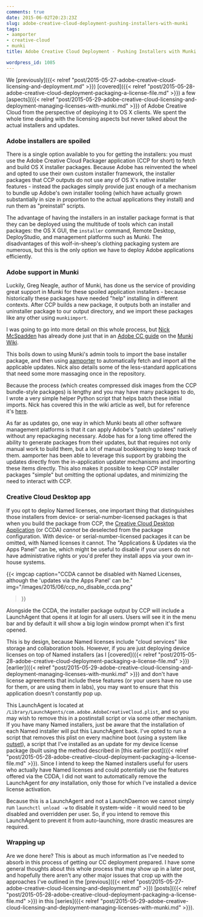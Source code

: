 ```yaml
---
comments: true
date: 2015-06-02T20:23:23Z
slug: adobe-creative-cloud-deployment-pushing-installers-with-munki
tags:
- aamporter
- creative-cloud
- munki
title: Adobe Creative Cloud Deployment - Pushing Installers with Munki

wordpress_id: 1085
---
```


<!-- [![munki_transparent](images/2015/05/munki_transparent.png)](images/2015/05/munki_transparent.png) -->

We [previously]({{< relref "post/2015-05-27-adobe-creative-cloud-licensing-and-deployment.md" >}}) [covered]({{< relref "post/2015-05-28-adobe-creative-cloud-deployment-packaging-a-license-file.md" >}}) a few [aspects]({{< relref "post/2015-05-29-adobe-creative-cloud-licensing-and-deployment-managing-licenses-with-munki.md" >}}) of Adobe Creative Cloud from the perspective of deploying it to OS X clients. We spent the whole time dealing with the licensing aspects but never talked about the actual installers and updates.

### Adobe installers are spoiled

There is a single option available to you for getting the installers: you must use the Adobe Creative Cloud Packager application (CCP for short) to fetch and build OS X installer packages. Because Adobe has reinvented the wheel and opted to use their own custom installer framework, the installer packages that CCP outputs do not use any of OS X's native installer features - instead the packages simply provide just enough of a mechanism to bundle up Adobe's own installer tooling (which have actually grown substantially in size in proportion to the actual applications they install) and run them as "preinstall" scripts.

The advantage of having the installers in an installer package format is that they can be deployed using the multitude of tools which can install packages: the OS X GUI, the `installer` command, Remote Desktop, DeployStudio, and management platforms such as Munki. The disadvantages of this wolf-in-sheep's clothing packaging system are numerous, but this is the only option we have to deploy Adobe applications efficiently.

### Adobe support in Munki

Luckily, Greg Neagle, author of Munki, has done us the service of providing great support in Munki for these spoiled application installers - because historically these packages have needed "help" installing in different contexts. After CCP builds a new package, it outputs both an installer and uninstaller package to our output directory, and we import these packages like any other using `munkiimport`.

I was going to go into more detail on this whole process, but [Nick McSpadden](https://osxdominion.wordpress.com) has already done just that in an [Adobe CC guide](https://github.com/munki/munki/wiki/Munki%20And%20Adobe%20CC) on the [Munki Wiki](https://github.com/munki/munki/wiki).

This boils down to using Munki's admin tools to import the base installer package, and then using [aamporter](https://github.com/timsutton/aamporter) to automatically fetch and import all the applicable updates. Nick also details some of the less-standard applications that need some more massaging once in the repository.

Because the process (which creates compressed disk images from the CCP bundle-style packages) is lengthy and you may have many packages to do, I wrote a very simple helper Python script that helps batch these initial imports. Nick has covered this in the wiki article as well, but for reference it's [here](https://github.com/timsutton/aamporter/blob/master/scripts/munkiimport_cc_installers.py).

As far as updates go, one way in which Munki beats all other software management platforms is that it can apply Adobe's "patch updates" natively without any repackaging necessary. Adobe has for a long time offered the ability to generate packages from their updates, but that requires not only manual work to build them, but a lot of manual bookkeeping to keep track of them. aamporter has been able to leverage this support by grabbing the updates directly from the in-application updater mechanisms and importing these items directly. This also makes it possible to keep CCP installer packages "simple" but omitting the optional updates, and minimizing the need to interact with CCP.

### Creative Cloud Desktop app

If you opt to deploy Named licenses, one important thing that distinguishes those installers from device- or serial-number-licensed packages is that when you build the package from CCP, the [Creative Cloud Desktop Application](https://helpx.adobe.com/creative-cloud/help/creative-cloud-desktop.html) (or CCDA) _cannot_ be deselected from the package configuration. With device- or serial-number-licensed packages it can be omitted, with Named licenses it cannot. The "Applications & Updates via the Apps Panel" can be, which might be useful to disable if your users do not have administrative rights or you'd prefer they install apps via your own in-house systems.

{{< imgcap
    caption="CCDA cannot be disabled with Named Licenses, although the 'updates via the Apps Panel' can be."
    img="/images/2015/06/ccp_no_disable_ccda.png"
>}}

Alongside the CCDA, the installer package output by CCP will include a LaunchAgent that opens it at login for all users. Users will see it in the menu bar and by default it will show a big login window prompt when it's first opened.

This is by design, because Named licenses include "cloud services" like storage and collaboration tools. However, if you are just deploying device licenses on top of Named installers (as I [covered]({{< relref "post/2015-05-28-adobe-creative-cloud-deployment-packaging-a-license-file.md" >}}) [earlier]({{< relref "post/2015-05-29-adobe-creative-cloud-licensing-and-deployment-managing-licenses-with-munki.md" >}}) and don't have license agreements that include these features (or your users have no use for them, or are using them in labs), you may want to ensure that this application doesn't constantly pop up.

This LaunchAgent is located at `/Library/LaunchAgents/com.adobe.AdobeCreativeCloud.plist`, and so you may wish to remove this in a postinstall script or via some other mechanism. If you have many Named installers, just be aware that the installation of each Named installer will put this LaunchAgent back. I've opted to run a script that removes this plist on every machine boot (using a system like [outset](https://github.com/chilcote/outset)), a script that I've installed as an update for my device license package (built using the method described in [this earlier post]({{< relref "post/2015-05-28-adobe-creative-cloud-deployment-packaging-a-license-file.md" >}}). Since I intend to keep the Named installers useful for users who actually have Named licenses and could potentially use the features offered via the CDDA, I did not want to automatically remove the LaunchAgent for _any_ installation, only those for which I've installed a device license activation.

Because this is a LaunchAgent and not a LaunchDaemon we cannot simply run `launchctl unload -w` to disable it system-wide - it would need to be disabled and overridden per user. So, if you intend to remove this LaunchAgent to prevent it from auto-launching, more drastic measures are required.



### Wrapping up



Are we done here? This is about as much information as I've needed to absorb in this process of getting our CC deployment prepared. I have some general thoughts about this whole process that may show up in a later post, and hopefully there aren't any other major issues that crop up with the approaches I've outlined in the [previous]({{< relref "post/2015-05-27-adobe-creative-cloud-licensing-and-deployment.md" >}}) [posts]({{< relref "post/2015-05-28-adobe-creative-cloud-deployment-packaging-a-license-file.md" >}}) in this [series]({{< relref "post/2015-05-29-adobe-creative-cloud-licensing-and-deployment-managing-licenses-with-munki.md" >}}).
